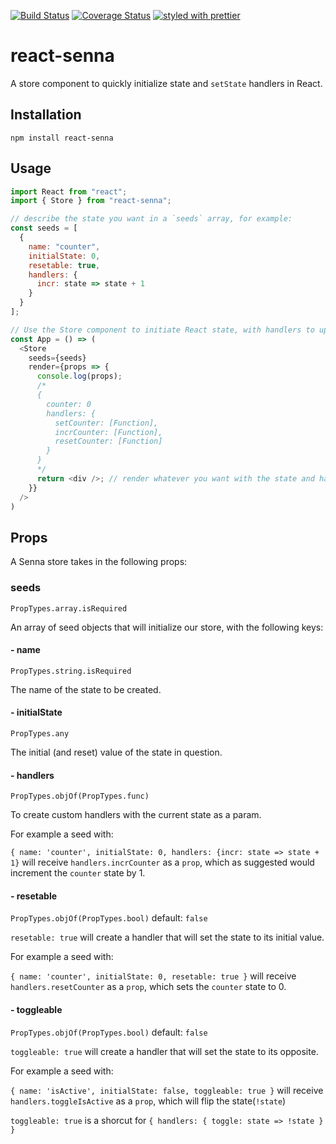 [![Build Status](https://travis-ci.org/collardeau/react-senna.svg?branch=master)](https://travis-ci.org/collardeau/react-senna)
[![Coverage Status](https://coveralls.io/repos/github/collardeau/react-senna/badge.svg?branch=master)](https://coveralls.io/github/collardeau/react-senna?branch=master)
[![styled with prettier](https://img.shields.io/badge/styled_with-prettier-ff69b4.svg)](https://github.com/prettier/prettier)

# react-senna

A store component to quickly initialize state and `setState` handlers in React.

## Installation

`npm install react-senna`

## Usage

```javascript
import React from "react";
import { Store } from "react-senna";

// describe the state you want in a `seeds` array, for example:
const seeds = [
  {
    name: "counter",
    initialState: 0,
    resetable: true,
    handlers: {
      incr: state => state + 1
    }
  }
];

// Use the Store component to initiate React state, with handlers to update that state
const App = () => (
  <Store
    seeds={seeds}
    render={props => {
      console.log(props);
      /*
      {
        counter: 0
        handlers: {
          setCounter: [Function],
          incrCounter: [Function],
          resetCounter: [Function]
        }
      }
      */
      return <div />; // render whatever you want with the state and handlers you just created!
    }}
  />
)

```

## Props

A Senna store takes in the following props:

### seeds

`PropTypes.array.isRequired`

An array of seed objects that will initialize our store, with the following keys:

#### - name
`PropTypes.string.isRequired`

The name of the state to be created.

#### - initialState
`PropTypes.any`

The initial (and reset) value of the state in question.

#### - handlers

`PropTypes.objOf(PropTypes.func)`

To create custom handlers with the current state as a param.

For example a seed with:

`{ name: 'counter', initialState: 0, handlers: {incr: state => state + 1}`
will receive `handlers.incrCounter` as a `prop`, which as suggested would increment the `counter` state by 1.

#### - resetable

`PropTypes.objOf(PropTypes.bool)`
default: `false`

`resetable: true` will create a handler that will set the state to its initial value.

For example a seed with:

`{ name: 'counter', initialState: 0, resetable: true }`
will receive `handlers.resetCounter` as a `prop`, which sets the `counter` state to 0.

#### - toggleable

`PropTypes.objOf(PropTypes.bool)`
default: `false`

`toggleable: true` will create a handler that will set the state to its opposite.

For example a seed with:

`{ name: 'isActive', initialState: false, toggleable: true }`
will receive `handlers.toggleIsActive` as a `prop`, which will flip the state(`!state`)

`toggleable: true` is a shorcut for `{ handlers: { toggle: state => !state } }`

